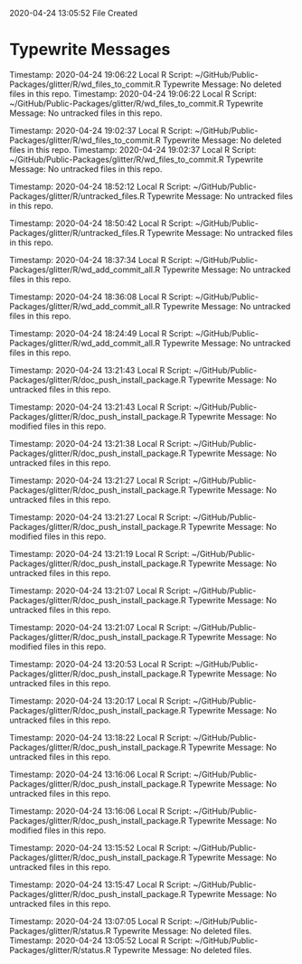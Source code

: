 2020-04-24 13:05:52 	File Created

# Typewrite Messages
Timestamp:	2020-04-24 19:06:22
Local R Script:	~/GitHub/Public-Packages/glitter/R/wd_files_to_commit.R
Typewrite Message:	No deleted files in this repo.
Timestamp:	2020-04-24 19:06:22
Local R Script:	~/GitHub/Public-Packages/glitter/R/wd_files_to_commit.R
Typewrite Message:	No untracked files in this repo.

Timestamp:	2020-04-24 19:02:37
Local R Script:	~/GitHub/Public-Packages/glitter/R/wd_files_to_commit.R
Typewrite Message:	No deleted files in this repo.
Timestamp:	2020-04-24 19:02:37
Local R Script:	~/GitHub/Public-Packages/glitter/R/wd_files_to_commit.R
Typewrite Message:	No untracked files in this repo.

Timestamp:	2020-04-24 18:52:12
Local R Script:	~/GitHub/Public-Packages/glitter/R/untracked_files.R
Typewrite Message:	No untracked files in this repo.

Timestamp:	2020-04-24 18:50:42
Local R Script:	~/GitHub/Public-Packages/glitter/R/untracked_files.R
Typewrite Message:	No untracked files in this repo.

Timestamp:	2020-04-24 18:37:34
Local R Script:	~/GitHub/Public-Packages/glitter/R/wd_add_commit_all.R
Typewrite Message:	No untracked files in this repo.

Timestamp:	2020-04-24 18:36:08
Local R Script:	~/GitHub/Public-Packages/glitter/R/wd_add_commit_all.R
Typewrite Message:		No untracked files in this repo.

Timestamp:	2020-04-24 18:24:49
Local R Script:	~/GitHub/Public-Packages/glitter/R/wd_add_commit_all.R
Typewrite Message:	No untracked files in this repo.

Timestamp:	2020-04-24 13:21:43
Local R Script:	~/GitHub/Public-Packages/glitter/R/doc_push_install_package.R
Typewrite Message:		No untracked files in this repo.

Timestamp:	2020-04-24 13:21:43
Local R Script:	~/GitHub/Public-Packages/glitter/R/doc_push_install_package.R
Typewrite Message:		No modified files in this repo.

Timestamp:	2020-04-24 13:21:38
Local R Script:	~/GitHub/Public-Packages/glitter/R/doc_push_install_package.R
Typewrite Message:		No untracked files in this repo.

Timestamp:	2020-04-24 13:21:27
Local R Script:	~/GitHub/Public-Packages/glitter/R/doc_push_install_package.R
Typewrite Message:		No untracked files in this repo.

Timestamp:	2020-04-24 13:21:27
Local R Script:	~/GitHub/Public-Packages/glitter/R/doc_push_install_package.R
Typewrite Message:		No modified files in this repo.

Timestamp:	2020-04-24 13:21:19
Local R Script:	~/GitHub/Public-Packages/glitter/R/doc_push_install_package.R
Typewrite Message:		No untracked files in this repo.

Timestamp:	2020-04-24 13:21:07
Local R Script:	~/GitHub/Public-Packages/glitter/R/doc_push_install_package.R
Typewrite Message:		No untracked files in this repo.

Timestamp:	2020-04-24 13:21:07
Local R Script:	~/GitHub/Public-Packages/glitter/R/doc_push_install_package.R
Typewrite Message:		No modified files in this repo.

Timestamp:	2020-04-24 13:20:53
Local R Script:	~/GitHub/Public-Packages/glitter/R/doc_push_install_package.R
Typewrite Message:		No untracked files in this repo.

Timestamp:	2020-04-24 13:20:17
Local R Script:	~/GitHub/Public-Packages/glitter/R/doc_push_install_package.R
Typewrite Message:		No untracked files in this repo.

Timestamp:	2020-04-24 13:18:22
Local R Script:	~/GitHub/Public-Packages/glitter/R/doc_push_install_package.R
Typewrite Message:		No untracked files in this repo.

Timestamp:	2020-04-24 13:16:06
Local R Script:	~/GitHub/Public-Packages/glitter/R/doc_push_install_package.R
Typewrite Message:		No untracked files in this repo.

Timestamp:	2020-04-24 13:16:06
Local R Script:	~/GitHub/Public-Packages/glitter/R/doc_push_install_package.R
Typewrite Message:		No modified files in this repo.

Timestamp:	2020-04-24 13:15:52
Local R Script:	~/GitHub/Public-Packages/glitter/R/doc_push_install_package.R
Typewrite Message:		No untracked files in this repo.

Timestamp:	2020-04-24 13:15:47
Local R Script:	~/GitHub/Public-Packages/glitter/R/doc_push_install_package.R
Typewrite Message:		No untracked files in this repo.

Timestamp:	2020-04-24 13:07:05
Local R Script:	~/GitHub/Public-Packages/glitter/R/status.R
Typewrite Message:	No deleted files.
Timestamp:	2020-04-24 13:05:52
Local R Script:	~/GitHub/Public-Packages/glitter/R/status.R
Typewrite Message:	No deleted files.

